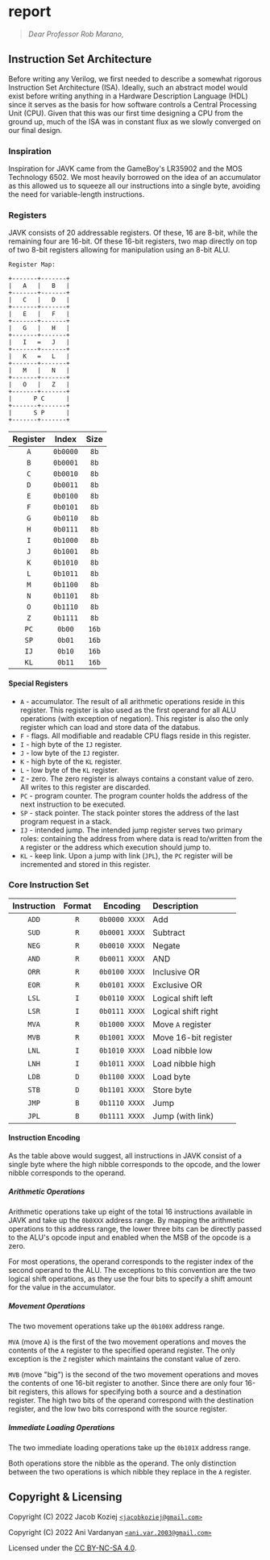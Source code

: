 # report

> *Dear Professor Rob Marano,*


## Instruction Set Architecture

Before writing any Verilog, we first needed to describe a somewhat
rigorous Instruction Set Architecture (ISA).  Ideally, such an abstract
model would exist before writing anything in a Hardware Description
Language (HDL) since it serves as the basis for how software controls a
Central Processing Unit (CPU).  Given that this was our first time
designing a CPU from the ground up, much of the ISA was in constant flux
as we slowly converged on our final design.


### Inspiration

Inspiration for JAVK came from the GameBoy's LR35902 and the MOS
Technology 6502.  We most heavily borrowed on the idea of an accumulator
as this allowed us to squeeze all our instructions into a single byte,
avoiding the need for variable-length instructions.


### Registers

JAVK consists of 20 addressable registers.  Of these, 16 are 8-bit,
while the remaining four are 16-bit.  Of these 16-bit registers, two map
directly on top of two 8-bit registers allowing for manipulation using
an 8-bit ALU.

```
Register Map:

+-------+-------+
|   A   |   B   |
+-------+-------+
|   C   |   D   |
+-------+-------+
|   E   |   F   |
+-------+-------+
|   G   |   H   |
+-------+-------+
|   I   =   J   |
+-------+-------+
|   K   =   L   |
+-------+-------+
|   M   |   N   |
+-------+-------+
|   O   |   Z   |
+-------+-------+
|      P C      |
+-------+-------+
|      S P      |
+-------+-------+
```

| Register |  Index   | Size  |
| :------: | :------: | :---: |
|   `A`    | `0b0000` | `8b`  |
|   `B`    | `0b0001` | `8b`  |
|   `C`    | `0b0010` | `8b`  |
|   `D`    | `0b0011` | `8b`  |
|   `E`    | `0b0100` | `8b`  |
|   `F`    | `0b0101` | `8b`  |
|   `G`    | `0b0110` | `8b`  |
|   `H`    | `0b0111` | `8b`  |
|   `I`    | `0b1000` | `8b`  |
|   `J`    | `0b1001` | `8b`  |
|   `K`    | `0b1010` | `8b`  |
|   `L`    | `0b1011` | `8b`  |
|   `M`    | `0b1100` | `8b`  |
|   `N`    | `0b1101` | `8b`  |
|   `O`    | `0b1110` | `8b`  |
|   `Z`    | `0b1111` | `8b`  |
|   `PC`   |  `0b00`  | `16b` |
|   `SP`   |  `0b01`  | `16b` |
|   `IJ`   |  `0b10`  | `16b` |
|   `KL`   |  `0b11`  | `16b` |


#### Special Registers

* `A` - accumulator.  The result of all arithmetic operations reside in
  this register.  This register is also used as the first operand for
  all ALU operations (with exception of negation).  This register is
  also the only register which can load and store data of the databus.
* `F` - flags.  All modifiable and readable CPU flags reside in this
  register.
* `I` - high byte of the `IJ` register.
* `J` - low byte of the `IJ` register.
* `K` - high byte of the `KL` register.
* `L` - low byte of the `KL` register.
* `Z` - zero.  The zero register is always contains a constant value of
  zero.  All writes to this register are discarded.
* `PC` - program counter.  The program counter holds the address of the
  next instruction to be executed.
* `SP` - stack pointer.  The stack pointer stores the address of the
  last program request in a stack.
* `IJ` - intended jump.  The intended jump register serves two primary
  roles: containing the address from where data is read to/written from
  the `A` register or the address which execution should jump to.
* `KL` - keep link.  Upon a jump with link (`JPL`), the `PC` register
  will be incremented and stored in this register.


### Core Instruction Set

| Instruction | Format |   Encoding    |     Description      |
| :---------: | :----: | :-----------: | :------------------- |
|    `ADD`    |  `R`   | `0b0000 XXXX` | Add                  |
|    `SUD`    |  `R`   | `0b0001 XXXX` | Subtract             |
|    `NEG`    |  `R`   | `0b0010 XXXX` | Negate               |
|    `AND`    |  `R`   | `0b0011 XXXX` | AND                  |
|    `ORR`    |  `R`   | `0b0100 XXXX` | Inclusive OR         |
|    `EOR`    |  `R`   | `0b0101 XXXX` | Exclusive OR         |
|    `LSL`    |  `I`   | `0b0110 XXXX` | Logical shift left   |
|    `LSR`    |  `I`   | `0b0111 XXXX` | Logical shift right  |
|    `MVA`    |  `R`   | `0b1000 XXXX` | Move `A` register    |
|    `MVB`    |  `R`   | `0b1001 XXXX` | Move 16-bit register |
|    `LNL`    |  `I`   | `0b1010 XXXX` | Load nibble low      |
|    `LNH`    |  `I`   | `0b1011 XXXX` | Load nibble high     |
|    `LDB`    |  `D`   | `0b1100 XXXX` | Load byte            |
|    `STB`    |  `D`   | `0b1101 XXXX` | Store byte           |
|    `JMP`    |  `B`   | `0b1110 XXXX` | Jump                 |
|    `JPL`    |  `B`   | `0b1111 XXXX` | Jump (with link)     |


#### Instruction Encoding

As the table above would suggest, all instructions in JAVK consist of a
single byte where the high nibble corresponds to the opcode, and the
lower nibble corresponds to the operand.


##### Arithmetic Operations

Arithmetic operations take up eight of the total 16 instructions
available in JAVK and take up the `0b0XXX` address range.  By mapping
the arithmetic operations to this address range, the lower three bits
can be directly passed to the ALU's opcode input and enabled when the
MSB of the opcode is a zero.

For most operations, the operand corresponds to the register index of
the second operand to the ALU.  The exceptions to this convention are
the two logical shift operations, as they use the four bits to specify a
shift amount for the value in the accumulator.


##### Movement Operations

The two movement operations take up the `0b100X` address range.

`MVA` (move `A`) is the first of the two movement operations and moves
the contents of the `A` register to the specified operand register.  The
only exception is the `Z` register which maintains the constant value of
zero.

`MVB` (move "big") is the second of the two movement operations and
moves the contents of one 16-bit register to another.  Since there are
only four 16-bit registers, this allows for specifying both a source and
a destination register.  The high two bits of the operand correspond
with the destination register, and the low two bits correspond with the
source register.


##### Immediate Loading Operations

The two immediate loading operations take up the `0b101X` address range.

Both operations store the nibble as the operand.  The only distinction
between the two operations is which nibble they replace in the `A`
register.


## Copyright & Licensing

Copyright (C) 2022  Jacob Koziej [`<jacobkoziej@gmail.com>`]

Copyright (C) 2022  Ani Vardanyan [`<ani.var.2003@gmail.com>`]

Licensed under the [CC BY-NC-SA 4.0].


[`<jacobkoziej@gmail.com>`]: mailto:jacobkoziej@gmail.com
[`<ani.var.2003@gmail.com>`]: mailto:ani.var.2003@gmail.com
[CC BY-NC-SA 4.0]: https://creativecommons.org/licenses/by-nc-sa/4.0/legalcode
